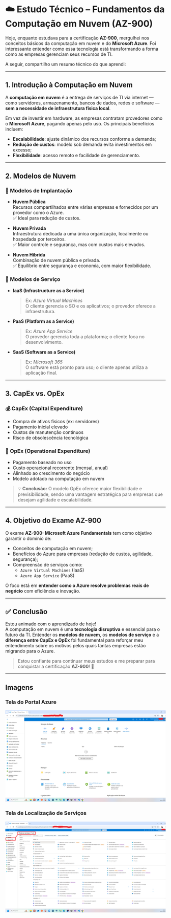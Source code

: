# ☁️ Estudo Técnico – Fundamentos da Computação em Nuvem (AZ-900)

Hoje, enquanto estudava para a certificação **AZ-900**, mergulhei nos conceitos básicos da computação em nuvem e do **Microsoft Azure**. Foi interessante entender como essa tecnologia está transformando a forma como as empresas gerenciam seus recursos de TI.

A seguir, compartilho um resumo técnico do que aprendi:

---

## 1. Introdução à Computação em Nuvem

A **computação em nuvem** é a entrega de serviços de TI via internet — como servidores, armazenamento, bancos de dados, redes e software — **sem a necessidade de infraestrutura física local**.

Em vez de investir em hardware, as empresas contratam provedores como o **Microsoft Azure**, pagando apenas pelo uso. Os principais benefícios incluem:

- **Escalabilidade**: ajuste dinâmico dos recursos conforme a demanda;
- **Redução de custos**: modelo sob demanda evita investimentos em excesso;
- **Flexibilidade**: acesso remoto e facilidade de gerenciamento.

---

## 2. Modelos de Nuvem

### 🔹 Modelos de Implantação

- **Nuvem Pública**  
  Recursos compartilhados entre várias empresas e fornecidos por um provedor como o Azure.  
  ✅ Ideal para redução de custos.

- **Nuvem Privada**  
  Infraestrutura dedicada a uma única organização, localmente ou hospedada por terceiros.  
  ✅ Maior controle e segurança, mas com custos mais elevados.

- **Nuvem Híbrida**  
  Combinação de nuvem pública e privada.  
  ✅ Equilíbrio entre segurança e economia, com maior flexibilidade.

### 🔸 Modelos de Serviço

- **IaaS (Infrastructure as a Service)**  
  > Ex: *Azure Virtual Machines*  
  O cliente gerencia o SO e os aplicativos; o provedor oferece a infraestrutura.

- **PaaS (Platform as a Service)**  
  > Ex: *Azure App Service*  
  O provedor gerencia toda a plataforma; o cliente foca no desenvolvimento.

- **SaaS (Software as a Service)**  
  > Ex: *Microsoft 365*  
  O software está pronto para uso; o cliente apenas utiliza a aplicação final.

---

## 3. CapEx vs. OpEx

### 💰 CapEx (Capital Expenditure)

- Compra de ativos físicos (ex: servidores)
- Pagamento inicial elevado
- Custos de manutenção contínuos
- Risco de obsolescência tecnológica

### 🔄 OpEx (Operational Expenditure)

- Pagamento baseado no uso
- Custo operacional recorrente (mensal, anual)
- Alinhado ao crescimento do negócio
- Modelo adotado na computação em nuvem

> 💡 **Conclusão:** O modelo OpEx oferece maior flexibilidade e previsibilidade, sendo uma vantagem estratégica para empresas que desejam agilidade e escalabilidade.

---

## 4. Objetivo do Exame AZ-900

O exame **AZ-900: Microsoft Azure Fundamentals** tem como objetivo garantir o domínio de:

- Conceitos de computação em nuvem;
- Benefícios do Azure para empresas (redução de custos, agilidade, segurança);
- Compreensão de serviços como:
  - `Azure Virtual Machines` (IaaS)
  - `Azure App Service` (PaaS)

O foco está em **entender como o Azure resolve problemas reais de negócio** com eficiência e inovação.

---

## ✅ Conclusão

Estou animado com o aprendizado de hoje!  
A computação em nuvem é uma **tecnologia disruptiva** e essencial para o futuro da TI. Entender os **modelos de nuvem**, os **modelos de serviço** e a **diferença entre CapEx e OpEx** foi fundamental para reforçar meu entendimento sobre os motivos pelos quais tantas empresas estão migrando para o Azure.

> Estou confiante para continuar meus estudos e me preparar para conquistar a certificação **AZ-900**! 🚀

---

## Imagens

### Tela do Portal Azure

![Diagrama da Arquitetura](images/Tela_Portal.png)

### Tela de Localização de Serviços

![Diagrama da Arquitetura](images/Localização_Serviços.png)
